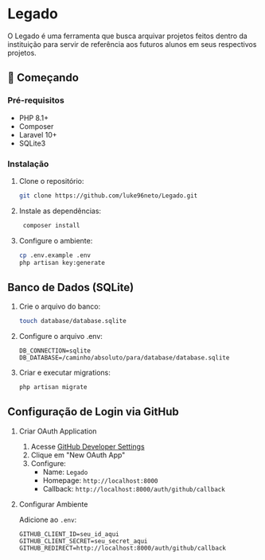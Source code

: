 # Legado

O Legado é uma ferramenta que busca arquivar projetos feitos dentro da instituição para servir de referência aos futuros alunos em seus respectivos projetos.

## 🚀 Começando

### Pré-requisitos
- PHP 8.1+
- Composer
- Laravel 10+
- SQLite3

### Instalação
1. Clone o repositório:
   ```bash
   git clone https://github.com/luke96neto/Legado.git
2. Instale as dependências:
   ```bash
    composer install
3. Configure o ambiente:
   ```bash
   cp .env.example .env
   php artisan key:generate

## Banco de Dados (SQLite)

1. Crie o arquivo do banco:
   ```bash
   touch database/database.sqlite
2. Configure o arquivo .env:

   ```env
   DB_CONNECTION=sqlite   
   DB_DATABASE=/caminho/absoluto/para/database/database.sqlite

3. Criar e executar migrations:
   ```bash
   php artisan migrate
   
## Configuração de Login via GitHub

1. Criar OAuth Application
   
   1. Acesse [GitHub Developer Settings](https://github.com/settings/developers)
   2. Clique em "New OAuth App"
   3. Configure:
       - Name: `Legado`
       - Homepage: `http://localhost:8000`
       - Callback: `http://localhost:8000/auth/github/callback`

2. Configurar Ambiente

    Adicione ao `.env`:
    ```env
    GITHUB_CLIENT_ID=seu_id_aqui
    GITHUB_CLIENT_SECRET=seu_secret_aqui
    GITHUB_REDIRECT=http://localhost:8000/auth/github/callback

    
